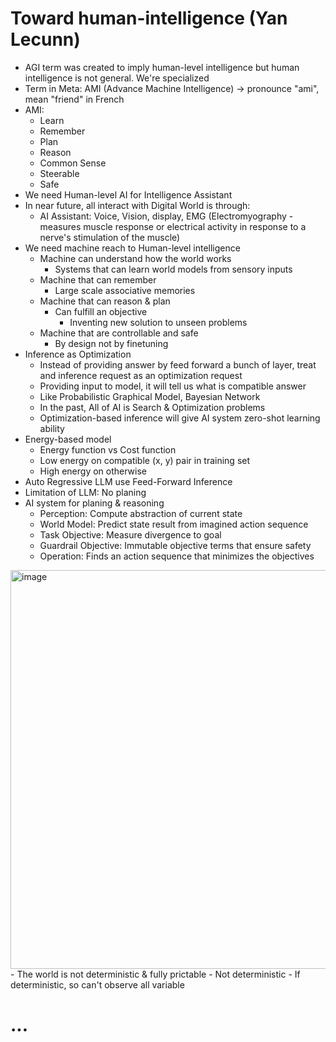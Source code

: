 # Toward human-intelligence (Yan Lecunn)

- AGI term was created to imply human-level intelligence but human intelligence is not general. We're specialized
- Term in Meta: AMI (Advance Machine Intelligence) -> pronounce "ami", mean "friend" in French
- AMI:
    - Learn
    - Remember    
    - Plan
    - Reason
    - Common Sense
    - Steerable
    - Safe
- We need Human-level AI for Intelligence Assistant
- In near future, all interact with Digital World is through:
    - AI Assistant: Voice, Vision, display, EMG (Electromyography - measures muscle response or electrical activity in response to a nerve's stimulation of the muscle)
- We need machine reach to Human-level intelligence
    - Machine can understand how the world works
        - Systems that can learn world models from sensory inputs
    - Machine that can remember
        - Large scale associative memories
    - Machine that can reason & plan
        - Can fulfill an objective
            - Inventing new solution to unseen problems
    - Machine that are controllable and safe
        - By design not by finetuning
- Inference as Optimization
    - Instead of providing answer by feed forward a bunch of layer, treat and inference request as an optimization request
    - Providing input to model, it will tell us what is compatible answer
    - Like Probabilistic Graphical Model, Bayesian Network
    - In the past, All of AI is Search & Optimization problems
    - Optimization-based inference will give AI system zero-shot learning ability
- Energy-based model
    - Energy function vs Cost function
    - Low energy on compatible (x, y) pair in training set
    - High energy on otherwise
- Auto Regressive LLM use Feed-Forward Inference
- Limitation of LLM: No planing
- AI system for planing & reasoning
    - Perception: Compute abstraction of current state
    - World Model: Predict state result from imagined action sequence
    - Task Objective: Measure divergence to goal
    - Guardrail Objective: Immutable objective terms that ensure safety
    - Operation: Finds an action sequence that minimizes the objectives
<img width="638" alt="image" src="https://github.com/user-attachments/assets/e50bc1cf-d2e8-4295-994d-47822b03f8b5" />
- The world is not deterministic & fully prictable
    - Not deterministic
    - If deterministic, so can't observe all variable

  

# ...
